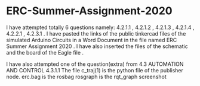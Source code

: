# ERC-Summer-Assignment-2020
I have attempted totally 6 questions namely:
4.2.1.1 , 
4.2.1.2 ,
4.2.1.3 ,
4.2.1.4 ,
4.2.2.1 ,
4.2.3.1 .
I have pasted the links of the public tinkercad files of the simulated Arduino Circuits in a Word Document in the file named 
ERC Summer Assignment 2020 . I have also inserted the files of the schematic and the board of the Eagle file .

I have also attempted one of the question(extra) from 4.3 AUTOMATION AND CONTROL 4.3.1.1 
The file c_traj(1) is the python file of the publisher node. 
erc.bag is the rosbag
rosgraph is the rqt_graph screenshot
